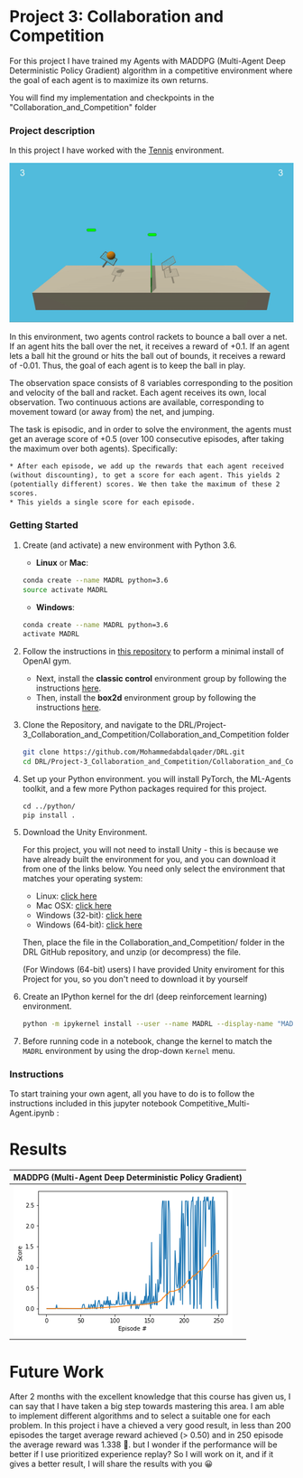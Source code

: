 [//]: # (Image References)

[trained_agents]: Collaboration_and_Competition/images/trained_agents.gif "TA"
[result]: Collaboration_and_Competition/images/maddpg.png "MADDPG"


# Project 3: Collaboration and Competition

For this project I have trained my Agents with MADDPG (Multi-Agent Deep Deterministic Policy Gradient) algorithm in a competitive environment where the goal of each agent is to maximize its own returns.

You will find my implementation and checkpoints in the "Collaboration_and_Competition" folder

### Project description
In this project I have worked with the [Tennis](https://github.com/Unity-Technologies/ml-agents/blob/master/docs/Learning-Environment-Examples.md#tennis) environment.

![TA][trained_agents]

In this environment, two agents control rackets to bounce a ball over a net. If an agent hits the ball over the net, it receives a reward of +0.1. If an agent lets a ball hit the ground or hits the ball out of bounds, it receives a reward of -0.01. Thus, the goal of each agent is to keep the ball in play.

The observation space consists of 8 variables corresponding to the position and velocity of the ball and racket. Each agent receives its own, local observation. Two continuous actions are available, corresponding to movement toward (or away from) the net, and jumping.

The task is episodic, and in order to solve the environment, the agents must get an average score of +0.5 (over 100 consecutive episodes, after taking the maximum over both agents). Specifically:

	* After each episode, we add up the rewards that each agent received (without discounting), to get a score for each agent. This yields 2 (potentially different) scores. We then take the maximum of these 2 scores.
	* This yields a single score for each episode.


### Getting Started

1. Create (and activate) a new environment with Python 3.6.

	- __Linux__ or __Mac__: 
	```bash
	conda create --name MADRL python=3.6
	source activate MADRL
	```
	- __Windows__: 
	```bash
	conda create --name MADRL python=3.6 
	activate MADRL
	```
	
2. Follow the instructions in [this repository](https://github.com/openai/gym) to perform a minimal install of OpenAI gym.  
	- Next, install the **classic control** environment group by following the instructions [here](https://github.com/openai/gym#classic-control).
	- Then, install the **box2d** environment group by following the instructions [here](https://github.com/openai/gym#box2d).
	
3. Clone the Repository, and navigate to the DRL/Project-3_Collaboration_and_Competition/Collaboration_and_Competition  folder
    ```bash
    git clone https://github.com/Mohammedabdalqader/DRL.git
    cd DRL/Project-3_Collaboration_and_Competition/Collaboration_and_Competition
    ```
4. Set up your Python environment. 
    you will install PyTorch, the ML-Agents toolkit, and a few more Python packages required for this project.
    ```
    cd ../python/
    pip install .
    ```

5. Download the Unity Environment.

    For this project, you will not need to install Unity - this is because we have already built the environment for you, and you can  download it from one of the links below. You need only select the environment that matches your operating system:
	
    
	* Linux: [click here](https://s3-us-west-1.amazonaws.com/udacity-drlnd/P2/Reacher/one_agent/Reacher_Linux.zip)
	* Mac OSX: [click here](https://s3-us-west-1.amazonaws.com/udacity-drlnd/P2/Reacher/one_agent/Reacher.app.zip)
	* Windows (32-bit): [click here](https://s3-us-west-1.amazonaws.com/udacity-drlnd/P2/Reacher/one_agent/Reacher_Windows_x86.zip)
	* Windows (64-bit): [click here](https://s3-us-west-1.amazonaws.com/udacity-drlnd/P2/Reacher/one_agent/Reacher_Windows_x86_64.zip)
		

		
    Then, place the file in the Collaboration_and_Competition/ folder in the DRL GitHub repository, and unzip (or decompress) the file.
		
    (For Windows (64-bit) users) I have provided Unity enviroment for this Project for you, so you don't need to download it by yourself 


6. Create an IPython kernel for the drl (deep reinforcement learning) environment.
    ```bash
    python -m ipykernel install --user --name MADRL --display-name "MADRL"
    ```

7. Before running code in a notebook, change the kernel to match the `MADRL` environment by using the drop-down `Kernel` menu. 


### Instructions

To start training your own agent, all you have to do is to follow the instructions included in this jupyter notebook Competitive_Multi-Agent.ipynb :

# Results
| MADDPG (Multi-Agent Deep Deterministic Policy Gradient)|
| ---------- |
|![MADDPG][result]|

# Future Work

After 2 months with the excellent knowledge that this course has given us, I can say that I have taken a big step towards mastering this area. I am able to implement different algorithms and to select a suitable one for each problem.
In this project i have a chieved a very good result, in less than 200 episodes the target average reward achieved (> 0.50) and in 250 episode the average reward was 1.338 :muscle:. but I wonder if the performance will be better if I use prioritized experience replay? So I will work on it, and if it gives a better result, I will share the results with you :grinning:
